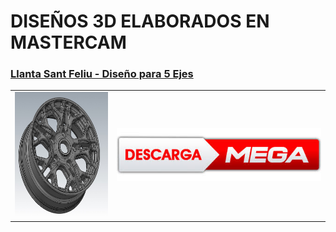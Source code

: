 # DISEÑOS 3D ELABORADOS EN MASTERCAM

### [Llanta Sant Feliu - Diseño para 5 Ejes](Llanta%20Sant%20Feliu)


<table style="align:center">
    <tr>
        <td>
            <a href="/Llanta Sant Feliu">
                <img src="/Llanta Sant Feliu/img/Llanta-Sant-Feliu-1.jpg" alt="Descripción" width="200" height="200">
            </a>
        </td>
        <td>
            <a href="javascript:void(0)">
                <img src="https://github.com/nwpablodeveloper/img/blob/master/descargas-mega.jpeg" alt="Descripción" >
            </a>
        </td>
    </tr>
</table>